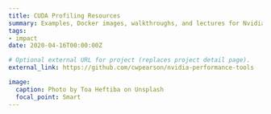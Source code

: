 ```yaml
---
title: CUDA Profiling Resources
summary: Examples, Docker images, walkthroughs, and lectures for Nvidia's profiling tools
tags:
- impact
date: 2020-04-16T00:00:00Z

# Optional external URL for project (replaces project detail page).
external_link: https://github.com/cwpearson/nvidia-performance-tools

image:
  caption: Photo by Toa Heftiba on Unsplash
  focal_point: Smart
---
```

